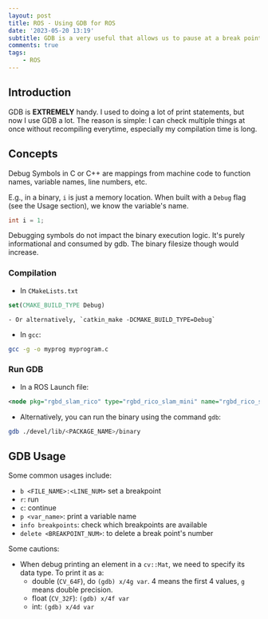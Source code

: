 ```yaml
---
layout: post
title: ROS - Using GDB for ROS
date: '2023-05-20 13:19'
subtitle: GDB is a very useful that allows us to pause at a break point or failure and inspect.
comments: true
tags:
    - ROS
---
```


## Introduction

GDB is **EXTREMELY** handy. I used to doing a lot of print statements, but now I use GDB a lot. The reason is simple: I can check multiple things at once without recompiling everytime, especially my compilation time is long.

## Concepts

Debug Symbols in C or C++ are mappings from machine code to function names, variable names, line numbers, etc.

E.g., in a binary, `i` is just a memory location. When built with a `Debug` flag (see the Usage section), we know the variable's name.

```cpp
int i = 1;
```

Debugging symbols do not impact the binary execution logic. It's purely informational and consumed by gdb. The binary filesize though would increase.

### Compilation 

- In `CMakeLists.txt`

```cmake
set(CMAKE_BUILD_TYPE Debug)
```
    - Or alternatively, `catkin_make -DCMAKE_BUILD_TYPE=Debug`

- In `gcc`:

```bash
gcc -g -o myprog myprogram.c
```

### Run GDB

- In a ROS Launch file:

```xml
<node pkg="rgbd_slam_rico" type="rgbd_rico_slam_mini" name="rgbd_rico_slam_mini" output="screen" launch-prefix="gdb -ex run --args"/>
```

- Alternatively, you can run the binary using the command `gdb`:

```bash
gdb ./devel/lib/<PACKAGE_NAME>/binary
```

## GDB Usage

Some common usages include:

- `b <FILE_NAME>:<LINE_NUM>` set a breakpoint
- `r`: run 
- `c`: continue
- `p <var_name>`: print a variable name
- `info breakpoints`: check which breakpoints are available
- `delete <BREAKPOINT_NUM>`: to delete a break point's number

Some cautions:

- When debug printing an element in a `cv::Mat`, we need to specify its data type. To print it as a: 
    - double (`CV_64F`), do `(gdb) x/4g var`. 4 means the first 4 values, `g` means double precision. 
    - float (`CV_32F`): `(gdb) x/4f var`
    - int: `(gdb) x/4d var`
